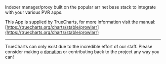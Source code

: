 Indexer manager/proxy built on the popular arr net base stack to integrate with your various PVR apps.

This App is supplied by TrueCharts, for more information visit the manual: [https://truecharts.org/charts/stable/prowlarr](https://truecharts.org/charts/stable/prowlarr)

---

TrueCharts can only exist due to the incredible effort of our staff.
Please consider making a [donation](https://truecharts.org/about/sponsor) or contributing back to the project any way you can!

